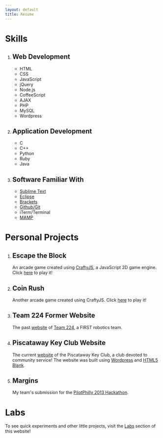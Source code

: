 ```yaml
---
layout: default
title: Resume
---
```


<h1 class="module">Skills</h1>

1. ## Web Development
    - HTML
    - CSS
    - JavaScript
    - jQuery
    - Node.js
    - CoffeeScript
    - AJAX
    - PHP
    - MySQL
    - Wordpress

2. ## Application Development
    - C
    - C++
    - Python
    - Ruby
    - Java

3. ## Software Familiar With
    - [Sublime Text](http://www.sublimetext.com/)
    - [Eclipse](http://www.eclipse.org/)
    - [Brackets](http://brackets.io/)
    - [Github/Git](http://mac.github.com/)
    - iTerm/Terminal
    - [MAMP](http://www.mamp.info/en/index.html)

<h1 class="module">Personal Projects</h1>

1. ## Escape the Block
    An arcade game created using [CraftyJS](http://craftyjs.com/), a JavaScript 2D game engine. Click [here](http://srikarg.github.io/escape-the-block/app/) to play it!

2. ## Coin Rush
	Another arcade game created using CraftyJS. Click [here](http://srikarg.github.io/Coin-Rush/) to play it!

3. ## Team 224 Former Website
	The past [website](https://github.com/srikarg/Old-Robotics-Team-224-Website) of [Team 224](http://team224.com/), a FIRST robotics team.

4. ## Piscataway Key Club Website
    The current [website](http://pwaykeyclub.com/) of the Piscataway Key Club, a club devoted to community service! The website was built using [Wordpress](http://wordpress.org/) and [HTML5 Blank](http://html5blank.com/).

5. ## Margins
    My team's submission for the [PilotPhilly 2013 Hackathon](http://philly.gopilot.org/).

<h1 class="module">Labs</h1>

To see quick experiments and other little projects, visit the [Labs](/labs) section of this website!
